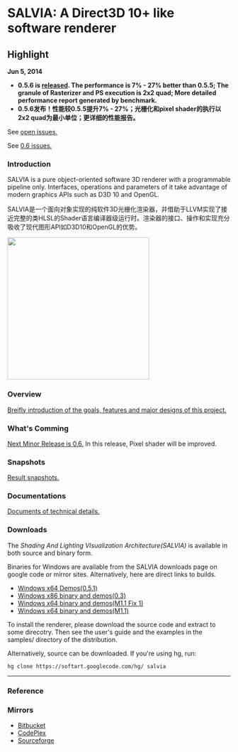 # SALVIA: A Direct3D 10+ like software renderer #


## Highlight ##

**Jun 5, 2014**

  * **0.5.6 is [released](History.md). The performance is 7% - 27% better than 0.5.5; The granule of Rasterizer and PS execution is 2x2 quad; More detailed performance report generated by benchmark.**
  * **0.5.6发布！性能较0.5.5提升7% - 27%；光栅化和pixel shader的执行以2x2 quad为最小单位；更详细的性能报告。**

See  [open issues.](http://code.google.com/p/softart/issues/list?can=2&q=&colspec=ID+Type+Owner+Priority+Status+Milestone+Component+Summary&sort=&groupby=&mode=grid&y=Milestone&x=Status&cells=tiles&nobtn=Update)

See [0.6 issues.](http://code.google.com/p/softart/issues/list?can=1&q=Milestone=0.6&colspec=ID+Type+Owner+Priority+Status+Milestone+Component+Summary&groupby=&sort=&x=status&y=milestone&cells=tiles&mode=grid)

### Introduction ###

SALVIA is a pure object-oriented software 3D renderer with a programmable pipeline only. Interfaces, operations and parameters of it take advantage of modern graphics APIs such as D3D 10 and OpenGL.

SALVIA是一个面向对象实现的纯软件3D光栅化渲染器，并借助于LLVM实现了接近完整的类HLSL的Shader语言编译器级运行时。渲染器的接口、操作和实现充分吸收了现代图形API如D3D10和OpenGL的优势。

<img src='http://softart.googlecode.com/files/Sponza_0.png' width='320' />

### Overview ###

[Breifly introduction of the goals, features and major designs of this project.](Overview.md)


### What's Comming ###

[Next Minor Release is 0.6.](RoadMap.md)
In this release, Pixel shader will be improved.

### Snapshots ###

[Result snapshots.](Gallery.md)

### Documentations ###

[Documents of technical details.](Documents.md)

### Downloads ###

The _Shading And Lighting VIsualization Architecture(SALVIA)_  is available in both source and binary form.

Binaries for Windows are available from the SALVIA downloads page on google code or mirror sites. Alternatively, here are direct links to builds.
  * [Windows x64 Demos(0.5.1)](http://softart.googlecode.com/files/SALVIA%200.5.1%20Demo.7z)
  * [Windows x86 binary and demos(0.3)](http://softart.googlecode.com/files/SALVIA%200.3%20Binary.7z)
  * [Windows x64 binary and demos(M1.1 Fix 1)](http://softart.googlecode.com/files/SALVIA_BinDemo_2011_Jul_17.7z)
  * [Windows x64 binary and demos(M1.1)](http://softart.googlecode.com/files/SALVIA_BinDemo_11_Jul_14.7z)

To install the renderer, please download the source code and extract to some direcotry.  Then see the user's guide and the examples in the samples/ directory of the distribution.

Alternatively, source can be downloaded. If you're using hg, run:

```
hg clone https://softart.googlecode.com/hg/ salvia
```


---


### Reference ###

### Mirrors ###

  * [Bitbucket](https://bitbucket.org/wuye9036/salvia)
  * [CodePlex](http://salvia.codeplex.com/) 
  * [Sourceforge](https://sourceforge.net/projects/salvia/)